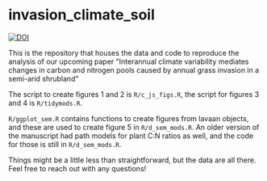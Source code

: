 # invasion_climate_soil



[![DOI](https://zenodo.org/badge/DOI/10.5281/zenodo.5176664.svg)](https://doi.org/10.5281/zenodo.5176664)


This is the repository that houses the data and code to reproduce the analysis of our upcoming paper "Interannual climate variability mediates changes in carbon and nitrogen pools caused by annual grass invasion in a semi-arid shrubland"

The script to create figures 1 and 2 is `R/c_js_figs.R`, the script for figures 3 and 4 is `R/tidymods.R`.

`R/ggplot_sem.R` contains functions to create figures from lavaan objects, and these are used to create figure 5 in `R/d_sem_mods.R`. An older version of the manuscript had path models for plant C:N ratios as well, and the code for those is still in `R/d_sem_mods.R`.

Things might be a little less than straightforward, but the data are all there. Feel free to reach out with any questions!
